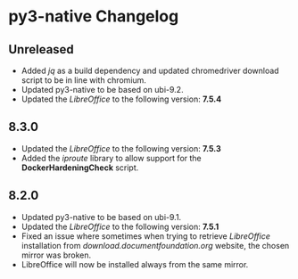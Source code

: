 # py3-native Changelog

## Unreleased
* Added *jq* as a build dependency and updated chromedriver download script to be in line with chromium.
* Updated py3-native to be based on ubi-9.2.
* Updated the *LibreOffice* to the following version: **7.5.4**

## 8.3.0
* Updated the *LibreOffice* to the following version: **7.5.3**
* Added the *iproute* library to allow support for the **DockerHardeningCheck** script.

## 8.2.0
* Updated py3-native to be based on ubi-9.1.
* Updated the *LibreOffice* to the following version: **7.5.1**
* Fixed an issue where sometimes when trying to retrieve *LibreOffice* installation from *download.documentfoundation.org* website, the chosen mirror was broken.
* LibreOffice will now be installed always from the same mirror. 